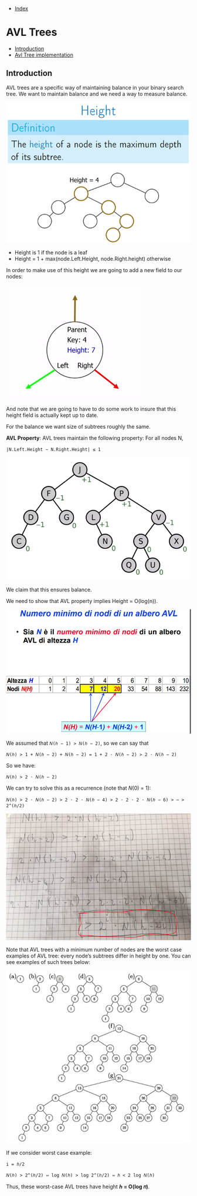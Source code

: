 * [Index](https://github.com/KiraDiShira/AlgorithmsAndDataStructures/blob/master/README.md#project-title)

# AVL Trees

* [Introduction](#introduction)
* [Avl Tree implementation](#avl-tree-implementation)

## Introduction

AVL trees are a specific way of maintaining balance in your binary search tree. We want to maintain balance and we need a way to measure balance.

<img src="https://github.com/KiraDiShira/AlgorithmsAndDataStructures/blob/master/RepoFiles/AVLTrees/Images/avl1.PNG" />

- Height is 1 if the node is a leaf
- Height = 1 + max(node.Left.Height, node.Right.height) otherwise

In order to make use of this height we are going to add a new field to our nodes:

<img src="https://github.com/KiraDiShira/AlgorithmsAndDataStructures/blob/master/RepoFiles/AVLTrees/Images/avl2.PNG" />

And note that we are going to have to do some work to insure that this height field is actually kept up to date. 

For the balance we want size of subtrees roughly the same.

**AVL Property**: AVL trees maintain the following property: For all nodes N,

```
|N.Left.Height − N.Right.Height| ≤ 1
```

<img src="https://github.com/KiraDiShira/AlgorithmsAndDataStructures/blob/master/RepoFiles/AVLTrees/Images/avl3.PNG" />

We claim that this ensures balance.



We need to show that AVL property implies Height = O(log(n)).

<img src="https://github.com/KiraDiShira/AlgorithmsAndDataStructures/blob/master/RepoFiles/AVLTrees/Images/avl4.PNG" />

We assumed that `𝑁(ℎ − 1) > 𝑁(ℎ − 2)`, so we can say that

```
𝑁(ℎ) > 1 + 𝑁(ℎ − 2) + 𝑁(ℎ − 2) = 1 + 2 ⋅ 𝑁(ℎ − 2) > 2 ⋅ 𝑁(ℎ − 2)
```

So we have:
```
𝑁(ℎ) > 2 ⋅ 𝑁(ℎ − 2)
```
We can try to solve this as a recurrence (note that 𝑁(0) = 1):

```
𝑁(ℎ) > 2 ⋅ 𝑁(ℎ − 2) > 2 ⋅ 2 ⋅ 𝑁(ℎ − 4) > 2 ⋅ 2 ⋅ 2 ⋅ 𝑁(ℎ − 6) > ⋯ > 2^(ℎ/2)
```

<img src="https://github.com/KiraDiShira/AlgorithmsAndDataStructures/blob/master/RepoFiles/AVLTrees/Images/avl5.PNG" />

Note that AVL trees with a minimum number of nodes are the worst case examples of AVL tree: every node’s subtrees differ in height by one. You can see examples of such trees below:

<img src="https://github.com/KiraDiShira/AlgorithmsAndDataStructures/blob/master/RepoFiles/AVLTrees/Images/avl6.PNG" />

If we consider worst case example:

```
i = ℎ/2
```

```
𝑁(ℎ) > 2^(ℎ/2) ⇔ log 𝑁(ℎ) > log 2^(ℎ/2) ⇔ ℎ < 2 log 𝑁(ℎ)
```

Thus, these worst-case AVL trees have height **ℎ = O(log 𝑛)**.

